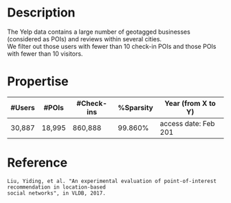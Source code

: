 # Description
The Yelp data contains a large number of geotagged businesses (considered as POIs) and reviews within several cities.  
We filter out those users with fewer than 10 check-in POIs and those POIs with fewer than 10 visitors.

# Propertise
| #Users  | #POIs | #Check-ins | %Sparsity | Year (from X to Y) |
| ------------- | ------------- | ------------- | ------------- | ------------- |
| 30,887  | 18,995  | 860,888 | 99.860% | access date: Feb 201  |

# Reference
```
Liu, Yiding, et al. "An experimental evaluation of point-of-interest recommendation in location-based 
social networks", in VLDB, 2017.
```

